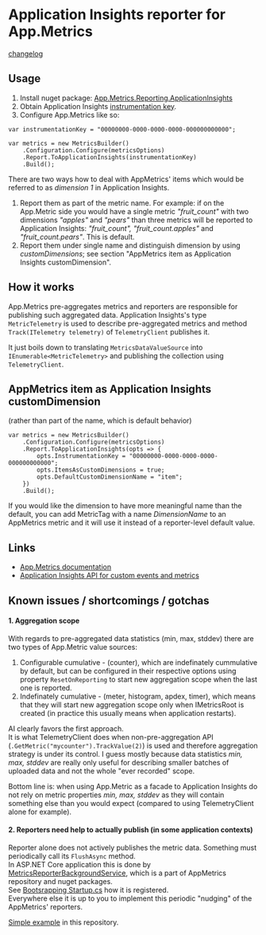 # Application Insights reporter for App.Metrics

[changelog](changelog.md)

## Usage
1. Install nuget package: [App.Metrics.Reporting.ApplicationInsights](https://www.nuget.org/packages/App.Metrics.Reporting.ApplicationInsights/)
2. Obtain Application Insights [instrumentation key](https://docs.microsoft.com/en-us/azure/azure-monitor/app/create-new-resource).
3. Configure App.Metrics like so:
```
var instrumentationKey = "00000000-0000-0000-0000-000000000000";

var metrics = new MetricsBuilder()
    .Configuration.Configure(metricsOptions)
    .Report.ToApplicationInsights(instrumentationKey)
    .Build();
```

There are two ways how to deal with AppMetrics' items which would be referred to as _dimension 1_ in Application Insights.
1. Report them as part of the metric name. For example: if on the App.Metric side you would have a single metric _"fruit_count"_ with two dimensions _"apples"_ and _"pears"_
than three metrics will be reported to Application Insights: _"fruit_count", "fruit_count.apples"_ and _"fruit_count.pears"_. This is default.
2. Report them under single name and distinguish dimension by using _customDimensions_; see section "AppMetrics item as Application Insights customDimension".

## How it works
App.Metrics pre-aggregates metrics and reporters are responsible for publishing such aggregated data.
Application Insights's type `MetricTelemetry` is used to describe pre-aggregated metrics
and method `Track(ITelemetry telemetry)` of `TelemetryClient` publishes it.

It just boils down to translating `MetricsDataValueSource` into `IEnumerable<MetricTelemetry>` and publishing the collection using `TelemetryClient`.

## AppMetrics item as Application Insights customDimension
(rather than part of the name, which is default behavior)

```
var metrics = new MetricsBuilder()
    .Configuration.Configure(metricsOptions)
    .Report.ToApplicationInsights(opts => {
        opts.InstrumentationKey = "00000000-0000-0000-0000-000000000000";
        opts.ItemsAsCustomDimensions = true;
        opts.DefaultCustomDimensionName = "item";
    })
    .Build();
```

If you would like the dimension to have more meaningful name than the default, you can add MetricTag with a name _DimensionName_ to an AppMetrics metric and it will use it instead of a reporter-level default value.

## Links
* [App.Metrics documentation](https://www.app-metrics.io/)
* [Application Insights API for custom events and metrics](https://docs.microsoft.com/en-us/azure/azure-monitor/app/api-custom-events-metrics)

## Known issues / shortcomings / gotchas

#### 1. Aggregation scope
With regards to pre-aggregated data statistics (min, max, stddev) there are two types of App.Metric value sources:

1. Configurable cumulative - (counter), which are indefinately cummulative by default, but can be configured in their respective options using property `ResetOnReporting` to start new aggregation scope when the last one is reported.
2. Indefinately cumulative - (meter, histogram, apdex, timer), which means that they will start new aggregation scope only when IMetricsRoot is created (in practice this usually means when application restarts).

AI clearly favors the first approach.<br/>
It is what TelemetryClient does when non-pre-aggregation API (`.GetMetric("mycounter").TrackValue(2)`) is used and therefore aggregation strategy is under its control.
I guess mostly because data statistics _min, max, stddev_ are really only useful for describing smaller batches of uploaded data and not the whole "ever recorded" scope.

Bottom line is: when using App.Metric as a facade to Application Insights do not rely on metric properties _min, max, stddev_ as they will contain something else than you would expect (compared to using TelemetryClient alone for example).

#### 2. Reporters need help to actually publish (in some application contexts)
Reporter alone does not actively publishes the metric data. Something must periodically call its `FlushAsync` method.<br/> 
In ASP.NET Core application this is done by [MetricsReporterBackgroundService](https://github.com/AppMetrics/AppMetrics/blob/7f490edb72ac5203ea4b2fa057a187649ae70381/src/Extensions/src/App.Metrics.Extensions.Hosting/MetricsReporterBackgroundService.cs), which is a part of AppMetrics repository and nuget packages.<br/>
See [Bootsrapping Startup.cs](https://www.app-metrics.io/web-monitoring/aspnet-core/reporting/) how it is registered.<br/>
Everywhere else it is up to you to implement this periodic "nudging" of the AppMetrics' reporters.

[Simple example](https://github.com/jdvor/appmetrics-applicationinsights/blob/master/sample/SandboxConsoleApp/Program.cs#L40) in this repository.